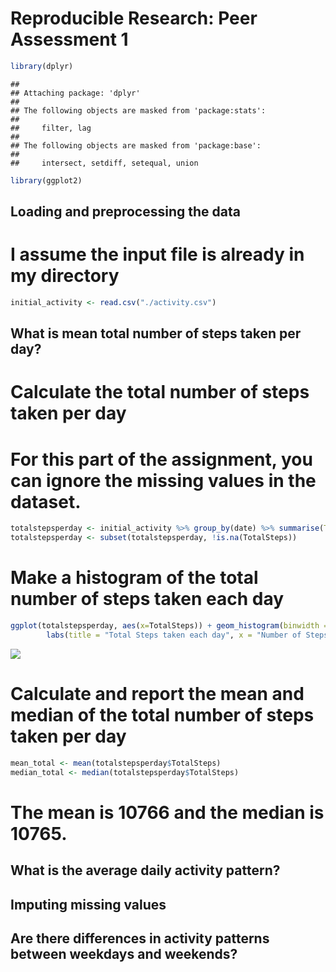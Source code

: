 # Reproducible Research: Peer Assessment 1

```r
library(dplyr)
```

```
## 
## Attaching package: 'dplyr'
## 
## The following objects are masked from 'package:stats':
## 
##     filter, lag
## 
## The following objects are masked from 'package:base':
## 
##     intersect, setdiff, setequal, union
```

```r
library(ggplot2)
```

## Loading and preprocessing the data

# I assume the input file is already in my directory

```r
initial_activity <- read.csv("./activity.csv")
```

## What is mean total number of steps taken per day?

# Calculate the total number of steps taken per day
# For this part of the assignment, you can ignore the missing values in the dataset.

```r
totalstepsperday <- initial_activity %>% group_by(date) %>% summarise(TotalSteps = sum(steps))
totalstepsperday <- subset(totalstepsperday, !is.na(TotalSteps))
```

# Make a histogram of the total number of steps taken each day

```r
ggplot(totalstepsperday, aes(x=TotalSteps)) + geom_histogram(binwidth = 400) +
        labs(title = "Total Steps taken each day", x = "Number of Steps", y = "Number of days (frequency)")
```

![](PA1_template_files/figure-html/unnamed-chunk-4-1.png) 

# Calculate and report the mean and median of the total number of steps taken per day

```r
mean_total <- mean(totalstepsperday$TotalSteps)
median_total <- median(totalstepsperday$TotalSteps)
```

# The mean is 10766 and the median is 10765.

## What is the average daily activity pattern?



## Imputing missing values



## Are there differences in activity patterns between weekdays and weekends?
